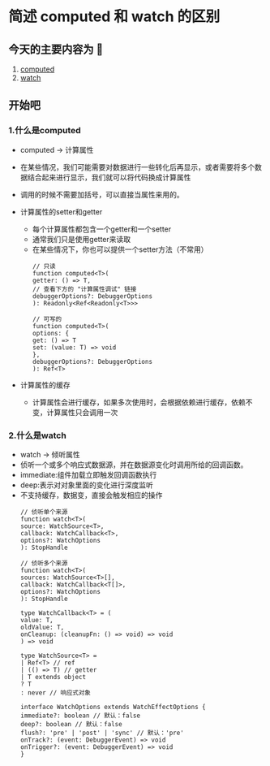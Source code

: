 # 简述 computed 和 watch 的区别

## 今天的主要内容为 🚀

1. [computed](#jump1)
2. [watch](#jump2)

## 开始吧

###  <span id="jump1">1.什么是computed</span>
* computed -> 计算属性
* 在某些情况，我们可能需要对数据进行一些转化后再显示，或者需要将多个数据结合起来进行显示，我们就可以将代码换成计算属性
* 调用的时候不需要加括号，可以直接当属性来用的。
* 计算属性的setter和getter
  * 每个计算属性都包含一个getter和一个setter
  * 通常我们只是使用getter来读取
  * 在某些情况下，你也可以提供一个setter方法（不常用）
    ```
    // 只读
    function computed<T>(
    getter: () => T,
    // 查看下方的 "计算属性调试" 链接
    debuggerOptions?: DebuggerOptions
    ): Readonly<Ref<Readonly<T>>>

    // 可写的
    function computed<T>(
    options: {
    get: () => T
    set: (value: T) => void
    },
    debuggerOptions?: DebuggerOptions
    ): Ref<T>
    ```

* 计算属性的缓存
  * 计算属性会进行缓存，如果多次使用时，会根据依赖进行缓存，依赖不变，计算属性只会调用一次
###  <span id="jump2">2.什么是watch</span>
* watch -> 倾听属性
* 侦听一个或多个响应式数据源，并在数据源变化时调用所给的回调函数。
* immediate:组件加载立即触发回调函数执行
* deep:表示对对象里面的变化进行深度监听
* 不支持缓存，数据变，直接会触发相应的操作
  ```
  // 侦听单个来源
  function watch<T>(
  source: WatchSource<T>,
  callback: WatchCallback<T>,
  options?: WatchOptions
  ): StopHandle

  // 侦听多个来源
  function watch<T>(
  sources: WatchSource<T>[],
  callback: WatchCallback<T[]>,
  options?: WatchOptions
  ): StopHandle

  type WatchCallback<T> = (
  value: T,
  oldValue: T,
  onCleanup: (cleanupFn: () => void) => void
  ) => void

  type WatchSource<T> =
  | Ref<T> // ref
  | (() => T) // getter
  | T extends object
  ? T
  : never // 响应式对象

  interface WatchOptions extends WatchEffectOptions {
  immediate?: boolean // 默认：false
  deep?: boolean // 默认：false
  flush?: 'pre' | 'post' | 'sync' // 默认：'pre'
  onTrack?: (event: DebuggerEvent) => void
  onTrigger?: (event: DebuggerEvent) => void
  }
  ```